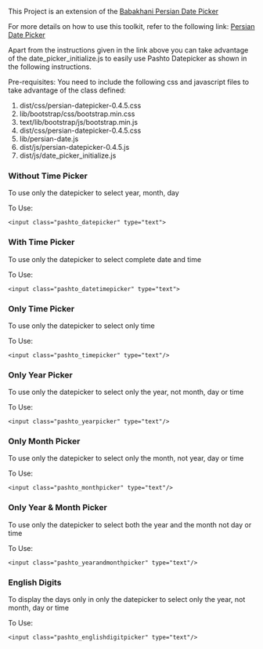 This Project is an extension of the [Babakhani Persian Date Picker](http://babakhani.github.io/PersianWebToolkit/doc/datepicker/0.4.5/)

For more details on how to use this toolkit, refer to the following link: 
[Persian Date Picker](http://babakhani.github.io/PersianWebToolkit/doc/datepicker/0.4.5/)

Apart from the instructions given in the link above you can take advantage of the date_picker_initialize.js to easily use Pashto Datepicker as shown in the following instructions.

Pre-requisites:
You need to include the following css and javascript files to take advantage of the class defined:

1. dist/css/persian-datepicker-0.4.5.css
2. lib/bootstrap/css/bootstrap.min.css
3. text/lib/bootstrap/js/bootstrap.min.js
4. dist/css/persian-datepicker-0.4.5.css
5. lib/persian-date.js
6. dist/js/persian-datepicker-0.4.5.js
7. dist/js/date_picker_initialize.js

### Without Time Picker

To use only the datepicker to select year, month, day  

To Use: 

	<input class="pashto_datepicker" type="text">

### With Time Picker

To use only the datepicker to select complete date and time  

To Use:

	<input class="pashto_datetimepicker" type="text">

### Only Time Picker

To use only the datepicker to select only time  

To Use:

	<input class="pashto_timepicker" type="text"/>

### Only Year Picker

To use only the datepicker to select only the year, not month, day or time  

To Use:

	<input class="pashto_yearpicker" type="text"/>

### Only Month Picker

To use only the datepicker to select only the month, not year, day or time  

To Use:

	<input class="pashto_monthpicker" type="text"/>

### Only Year & Month Picker

To use only the datepicker to select both the year and the month not day or time  

To Use:

	<input class="pashto_yearandmonthpicker" type="text"/>

### English Digits

To display the days only in only the datepicker to select only the year, not month, day or time  

To Use:

	<input class="pashto_englishdigitpicker" type="text"/>
